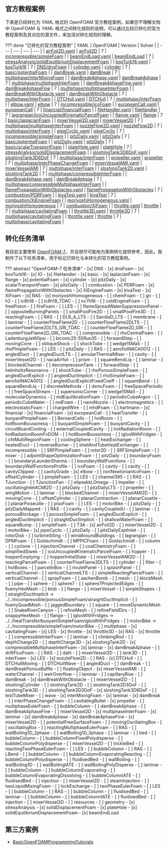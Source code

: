 ## 官方教程案例

下表是已经转化为 YAML 格式的 OpenFOAM 官方教程案例。如果您不理解文档中 OpenFOAM 与 YAML 格式之间转化规则的说明，可以通过比较已转化的官方教程案例及其对应的源文件，来加深对转化规则的理解。

??? done "已转化的官方教程案例"
    | YAML | OpenFOAM | Version | Solver |
    | --- | --- | --- | --- |
    | [airFoil2D.yaml](tutorials/incompressible/simpleFoam/airFoil2D.yaml) | [airFoil2D](https://github.com/OpenFOAM/OpenFOAM-7/tree/master/tutorials/incompressible/simpleFoam/airFoil2D) | 7 | [incompressible/simpleFoam](https://github.com/OpenFOAM/OpenFOAM-7/tree/master/applications/solvers/incompressible/simpleFoam) |
    | [beamEndLoad.yaml](tutorials/stressAnalysis/solidEquilibriumDisplacementFoam/beamEndLoad.yaml) | [beamEndLoad](https://github.com/OpenFOAM/OpenFOAM-7/tree/master/tutorials/stressAnalysis/solidEquilibriumDisplacementFoam/beamEndLoad) | 7 | [stressAnalysis/solidEquilibriumDisplacementFoam](https://github.com/OpenFOAM/OpenFOAM-7/tree/master/applications/solvers/stressAnalysis/solidEquilibriumDisplacementFoam) |
    | [boxTurb16.yaml](tutorials/DNS/dnsFoam/boxTurb16.yaml) | [boxTurb16](https://github.com/OpenFOAM/OpenFOAM-7/tree/master/tutorials/DNS/dnsFoam/boxTurb16) | 7 | [DNS/dnsFoam](https://github.com/OpenFOAM/OpenFOAM-7/tree/master/applications/solvers/DNS/dnsFoam) |
    | [cylinder.yaml](tutorials/basic/potentialFoam/cylinder.yaml) | [cylinder](https://github.com/OpenFOAM/OpenFOAM-7/tree/master/tutorials/basic/potentialFoam/cylinder) | 7 | [basic/potentialFoam](https://github.com/OpenFOAM/OpenFOAM-7/tree/master/applications/solvers/basic/potentialFoam) |
    | [damBreak.yaml](tutorials/multiphase/interMixingFoam/laminar/damBreak.yaml) | [damBreak](https://github.com/OpenFOAM/OpenFOAM-7/tree/master/tutorials/multiphase/interMixingFoam/laminar/damBreak) | 7 | [multiphase/interMixingFoam](https://github.com/OpenFOAM/OpenFOAM-7/tree/master/applications/solvers/multiphase/interFoam/interMixingFoam) |
    | [damBreak4phase.yaml](tutorials/multiphase/multiphaseInterFoam/laminar/damBreak4phase.yaml) | [damBreak4phase](https://github.com/OpenFOAM/OpenFOAM-7/tree/master/tutorials/multiphase/multiphaseInterFoam/laminar/damBreak4phase) | 7 | [multiphase/multiphaseInterFoam](https://github.com/OpenFOAM/OpenFOAM-7/tree/master/applications/solvers/multiphase/multiphaseInterFoam) |
    | [damBreak4phaseFine.yaml](tutorials/multiphase/multiphaseInterFoam/laminar/damBreak4phaseFine.yaml) | [damBreak4phaseFine](https://github.com/OpenFOAM/OpenFOAM-7/tree/master/tutorials/multiphase/multiphaseInterFoam/laminar/damBreak4phaseFine) | 7 | [multiphase/multiphaseInterFoam](https://github.com/OpenFOAM/OpenFOAM-7/tree/master/applications/solvers/multiphase/multiphaseInterFoam) |
    | [damBreakWithObstacle.yaml](tutorials/multiphase/interFoam/laminar/damBreakWithObstacle.yaml) | [damBreakWithObstacle](https://github.com/OpenFOAM/OpenFOAM-7/tree/master/tutorials/multiphase/interFoam/laminar/damBreakWithObstacle) | 7 | [multiphase/interFoam](https://github.com/OpenFOAM/OpenFOAM-7/tree/master/applications/solvers/multiphase/interFoam) |
    | [DTCHull.yaml](tutorials/multiphase/interFoam/RAS/DTCHull.yaml) | [DTCHull](https://github.com/OpenFOAM/OpenFOAM-7/tree/master/tutorials/multiphase/interFoam/RAS/DTCHull) | 7 | [multiphase/interFoam](https://github.com/OpenFOAM/OpenFOAM-7/tree/master/applications/solvers/multiphase/interFoam) |
    | [elbow.yaml](tutorials/incompressible/icoFoam/elbow.yaml) | [elbow](https://github.com/OpenFOAM/OpenFOAM-7/tree/master/tutorials/incompressible/icoFoam/elbow) | 7 | [incompressible/icoFoam](https://github.com/OpenFOAM/OpenFOAM-7/tree/master/applications/solvers/incompressible/icoFoam) |
    | [europeanCall.yaml](tutorials/financial/financialFoam/europeanCall.yaml) | [europeanCall](https://github.com/OpenFOAM/OpenFOAM-7/tree/master/tutorials/financial/financialFoam/europeanCall) | 7 | [financial/financialFoam](https://github.com/OpenFOAM/OpenFOAM-7/tree/master/applications/solvers/financial/financialFoam) |
    | [fileHandler.yaml](tutorials/IO/fileHandler.yaml) | [fileHandler](https://github.com/OpenFOAM/OpenFOAM-7/tree/master/tutorials/IO/fileHandler) | 7 | [lagrangian/icoUncoupledKinematicParcelFoam](https://github.com/OpenFOAM/OpenFOAM-7/tree/master/applications/solvers/lagrangian/icoUncoupledKinematicParcelFoam) |
    | [flange.yaml](tutorials/basic/laplacianFoam/flange.yaml) | [flange](https://github.com/OpenFOAM/OpenFOAM-7/tree/master/tutorials/basic/laplacianFoam/flange) | 7 | [basic/laplacianFoam](https://github.com/OpenFOAM/OpenFOAM-7/tree/master/applications/solvers/basic/laplacianFoam) |
    | [mixerVessel2D.yaml](tutorials/multiphase/multiphaseInterFoam/laminar/mixerVessel2D.yaml) | [mixerVessel2D](https://github.com/OpenFOAM/OpenFOAM-7/tree/master/tutorials/multiphase/multiphaseInterFoam/laminar/mixerVessel2D) | 7 | [multiphase/multiphaseInterFoam](https://github.com/OpenFOAM/OpenFOAM-7/tree/master/applications/solvers/multiphase/multiphaseInterFoam) |
    | [nozzleFlow2D.yaml](tutorials/multiphase/interFoam/LES/nozzleFlow2D.yaml) | [nozzleFlow2D](https://github.com/OpenFOAM/OpenFOAM-7/tree/master/tutorials/multiphase/interFoam/LES/nozzleFlow2D) | 7 | [multiphase/interFoam](https://github.com/OpenFOAM/OpenFOAM-7/tree/master/applications/solvers/multiphase/interFoam) |
    | [pipeCyclic.yaml](tutorials/incompressible/simpleFoam/pipeCyclic.yaml) | [pipeCyclic](https://github.com/OpenFOAM/OpenFOAM-7/tree/master/tutorials/incompressible/simpleFoam/pipeCyclic) | 7 | [incompressible/simpleFoam](https://github.com/OpenFOAM/OpenFOAM-7/tree/master/applications/solvers/incompressible/simpleFoam) |
    | [pitzDaily.yaml](tutorials/basic/potentialFoam/pitzDaily.yaml) | [pitzDaily](https://github.com/OpenFOAM/OpenFOAM-7/tree/master/tutorials/basic/potentialFoam/pitzDaily) | 7 | [basic/potentialFoam](https://github.com/OpenFOAM/OpenFOAM-7/tree/master/applications/solvers/basic/potentialFoam) |
    | [pitzDaily.yaml](tutorials/basic/scalarTransportFoam/pitzDaily.yaml) | [pitzDaily](https://github.com/OpenFOAM/OpenFOAM-7/tree/master/tutorials/basic/scalarTransportFoam/pitzDaily) | 7 | [basic/scalarTransportFoam](https://github.com/OpenFOAM/OpenFOAM-7/tree/master/applications/solvers/basic/scalarTransportFoam) |
    | [plateHole.yaml](tutorials/stressAnalysis/solidDisplacementFoam/plateHole.yaml) | [plateHole](https://github.com/OpenFOAM/OpenFOAM-7/tree/master/tutorials/stressAnalysis/solidDisplacementFoam/plateHole) | 7 | [stressAnalysis/solidDisplacementFoam](https://github.com/OpenFOAM/OpenFOAM-7/tree/master/applications/solvers/stressAnalysis/solidDisplacementFoam) |
    | [sloshingTank3D6DoF.yaml](tutorials/multiphase/interFoam/laminar/sloshingTank3D6DoF.yaml) | [sloshingTank3D6DoF](https://github.com/OpenFOAM/OpenFOAM-7/tree/master/tutorials/multiphase/interFoam/laminar/sloshingTank3D6DoF) | 7 | [multiphase/interFoam](https://github.com/OpenFOAM/OpenFOAM-7/tree/master/applications/solvers/multiphase/interFoam) |
    | [propeller.yaml](tutorials/multiphase/interPhaseChangeFoam/propeller.yaml) | [propeller](https://github.com/OpenFOAM/OpenFOAM-7/tree/master/tutorials/multiphase/interPhaseChangeFoam/propeller) | 7 | [multiphase/interPhaseChangeFoam](https://github.com/OpenFOAM/OpenFOAM-7/tree/master/applications/solvers/multiphase/interPhaseChangeFoam) |
    | [mixerVesselAMI.yaml](tutorials/multiphase/interFoam/RAS/mixerVesselAMI.yaml) | [mixerVesselAMI](https://github.com/OpenFOAM/OpenFOAM-7/tree/master/tutorials/multiphase/interFoam/RAS/mixerVesselAMI) | 7 | [multiphase/interFoam](https://github.com/OpenFOAM/OpenFOAM-7/tree/master/applications/solvers/multiphase/interFoam) |
    | [sloshingTank2D.yaml](tutorials/multiphase/compressibleInterFoam/laminar/sloshingTank2D.yaml) | [sloshingTank2D](https://github.com/OpenFOAM/OpenFOAM-7/tree/master/tutorials/multiphase/compressibleInterFoam/laminar/sloshingTank2D) | 7 | [multiphase/compressibleInterFoam](https://github.com/OpenFOAM/OpenFOAM-7/tree/master/applications/solvers/multiphase/compressibleInterFoam) |
    | [damBreak4phase.yaml](tutorials/multiphase/compressibleMultiphaseInterFoam/laminar/damBreak4phase.yaml) | [damBreak4phase](https://github.com/OpenFOAM/OpenFOAM-7/tree/master/tutorials/multiphase/compressibleMultiphaseInterFoam/laminar/damBreak4phase) | 7 | [multiphase/compressibleMultiphaseInterFoam](https://github.com/OpenFOAM/OpenFOAM-7/tree/master/applications/solvers/multiphase/compressibleMultiphaseInterFoam) |
    | [flamePropagationWithObstacles.yaml](tutorials/combustion/PDRFoam/flamePropagationWithObstacles.yaml) | [flamePropagationWithObstacles](https://github.com/OpenFOAM/OpenFOAM-7/tree/master/tutorials/combustion/PDRFoam/flamePropagationWithObstacles) | 7 | [combustion/PDRFoam](https://github.com/OpenFOAM/OpenFOAM-7/tree/master/applications/solvers/combustion/PDRFoam) |
    | [kivaTest.yaml](tutorials/combustion/XiEngineFoam/kivaTest.yaml) | [kivaTest](https://github.com/OpenFOAM/OpenFOAM-7/tree/master/tutorials/combustion/XiEngineFoam/kivaTest) | 7 | [combustion/XiEngineFoam](https://github.com/OpenFOAM/OpenFOAM-7/tree/master/applications/solvers/combustion/XiFoam/XiEngineFoam) |
    | [moriyoshiHomogeneous.yaml](tutorials/combustion/XiFoam/RAS/moriyoshiHomogeneous.yaml) | [moriyoshiHomogeneous](https://github.com/OpenFOAM/OpenFOAM-7/tree/master/tutorials/combustion/XiFoam/RAS/moriyoshiHomogeneous) | 7 | [combustion/XiFoam](https://github.com/OpenFOAM/OpenFOAM-7/tree/master/applications/solvers/combustion/XiFoam) |
    | [throttle.yaml](tutorials/multiphase/cavitatingFoam/LES/throttle.yaml) | [throttle](https://github.com/OpenFOAM/OpenFOAM-7/tree/master/tutorials/multiphase/cavitatingFoam/LES/throttle) | 7 | [multiphase/cavitatingFoam](https://github.com/OpenFOAM/OpenFOAM-7/tree/master/applications/solvers/multiphase/cavitatingFoam) |
    | [throttle3D.yaml](tutorials/multiphase/cavitatingFoam/LES/throttle3D.yaml) | [throttle3D](https://github.com/OpenFOAM/OpenFOAM-7/tree/master/tutorials/multiphase/cavitatingFoam/LES/throttle3D) | 7 | [multiphase/cavitatingFoam](https://github.com/OpenFOAM/OpenFOAM-7/tree/master/applications/solvers/multiphase/cavitatingFoam) |
    | [throttle.yaml](tutorials/multiphase/cavitatingFoam/RAS/throttle.yaml) | [throttle](https://github.com/OpenFOAM/OpenFOAM-7/tree/master/tutorials/multiphase/cavitatingFoam/RAS/throttle) | 7 | [multiphase/cavitatingFoam](https://github.com/OpenFOAM/OpenFOAM-7/tree/master/applications/solvers/multiphase/cavitatingFoam) |


## 转化任务清单

我目前主要使用 [OpenFOAM-7](https://github.com/OpenFOAM/OpenFOAM-7)，并且想尽可能地为案例转化提供参考，因此，我制作了以下任务清单，用于标记已转化与未转化的官方教程案例。

??? abstract "OpenFOAM-7 任务清单"
    - [x] DNS
        - [x] dnsFoam
            - [x] boxTurb16
    - [x] IO
        - [x] fileHandler
    - [x] basic
        - [x] laplacianFoam
            - [x] flange
        - [x] potentialFoam
            - [x] cylinder
            - [x] pitzDaily
        - [x] scalarTransportFoam
            - [x] pitzDaily
    - [ ] combustion
        - [x] PDRFoam
            - [x] flamePropagationWithObstacles
        - [x] XiEngineFoam
            - [x] kivaTest
        - [x] XiFoam
            - [x] RAS
                - [x] moriyoshiHomogeneous
        - [ ] chemFoam
            - [ ] gri
            - [ ] h2
            - [ ] ic8h18
            - [ ] ic8h18_TDAC
            - [ ] nc7h16
        - [ ] coldEngineFoam
            - [ ] freePiston
        - [ ] fireFoam
            - [ ] LES
                - [ ] flameSpreadWaterSuppressionPanel
                - [ ] oppositeBurningPanels
                - [ ] smallPoolFire2D
                - [ ] smallPoolFire3D
        - [ ] reactingFoam
            - [ ] RAS
                - [ ] DLR_A_LTS
                - [ ] SandiaD_LTS
                - [ ] membrane
            - [ ] laminar
                - [ ] counterFlowFlame2D
                - [ ] counterFlowFlame2DLTS
                - [ ] counterFlowFlame2DLTS_GRI_TDAC
                - [ ] counterFlowFlame2D_GRI
                - [ ] counterFlowFlame2D_GRI_TDAC
    - [ ] compressible
        - [ ] rhoCentralFoam
            - [ ] LadenburgJet60psi
            - [ ] biconic25-55Run35
            - [ ] forwardStep
            - [ ] movingCone
            - [ ] obliqueShock
            - [ ] shockTube
            - [ ] wedge15Ma5
        - [ ] rhoPimpleFoam
            - [ ] LES
                - [ ] pitzDaily
            - [ ] RAS
                - [ ] aerofoilNACA0012
                - [ ] angledDuct
                - [ ] angledDuctLTS
                - [ ] annularThermalMixer
                - [ ] cavity
                - [ ] mixerVessel2D
                - [ ] nacaAirfoil
                - [ ] prism
                - [ ] squareBendLiq
            - [ ] laminar
                - [ ] blockedChannel
                - [ ] decompressionTank
                - [ ] forwardStep
                - [ ] helmholtzResonance
                - [ ] shockTube
        - [ ] rhoPorousSimpleFoam
            - [ ] angledDuctExplicit
            - [ ] angledDuctImplicit
        - [ ] rhoSimpleFoam
            - [ ] aerofoilNACA0012
            - [ ] angledDuctExplicitFixedCoeff
            - [ ] squareBend
            - [ ] squareBendLiq
    - [ ] discreteMethods
        - [ ] dsmcFoam
            - [ ] freeSpacePeriodic
            - [ ] freeSpaceStream
            - [ ] supersonicCorner
            - [ ] wedge15Ma5
        - [ ] molecularDynamics
            - [ ] mdEquilibrationFoam
                - [ ] periodicCubeArgon
                - [ ] periodicCubeWater
            - [ ] mdFoam
                - [ ] nanoNozzle
    - [ ] electromagnetics
        - [ ] electrostaticFoam
            - [ ] chargedWire
        - [ ] mhdFoam
            - [ ] hartmann
    - [x] financial
        - [x] financialFoam
            - [x] europeanCall
    - [ ] heatTransfer
        - [ ] buoyantPimpleFoam
            - [ ] BernardCells
            - [ ] hotRoom
            - [ ] hotRoomBoussinesq
        - [ ] buoyantSimpleFoam
            - [ ] buoyantCavity
            - [ ] circuitBoardCooling
            - [ ] externalCoupledCavity
            - [ ] hotRadiationRoom
            - [ ] hotRadiationRoomFvDOM
            - [ ] hotRoomBoussinesq
            - [ ] iglooWithFridges
        - [ ] chtMultiRegionFoam
            - [ ] coolingSphere
            - [ ] heatExchanger
            - [ ] heatedDuct
            - [ ] reverseBurner
            - [ ] shellAndTubeHeatExchanger
    - [ ] incompressible
        - [ ] SRFPimpleFoam
            - [ ] rotor2D
        - [ ] SRFSimpleFoam
            - [ ] mixer
        - [ ] adjointShapeOptimizationFoam
            - [ ] pitzDaily
        - [ ] boundaryFoam
            - [ ] boundaryLaunderSharma
            - [ ] boundaryWallFunctions
            - [ ] boundaryWallFunctionsProfile
        - [ ] icoFoam
            - [ ] cavity
                - [ ] cavity
                - [ ] cavityClipped
                - [ ] cavityGrade
            - [x] elbow
        - [ ] nonNewtonianIcoFoam
            - [ ] offsetCylinder
        - [ ] pimpleFoam
            - [ ] LES
                - [ ] channel395
            - [ ] RAS
                - [ ] TJunction
                - [ ] TJunctionFan
                - [ ] elipsekkLOmega
                - [ ] impeller
                - [ ] oscillatingInletACMI2D
                - [ ] pitzDaily
                - [ ] pitzDailyLTS
                - [ ] propeller
                - [ ] wingMotion
            - [ ] laminar
                - [ ] blockedChannel
                - [ ] mixerVesselAMI2D
                - [ ] movingCone
                - [ ] offsetCylinder
                - [ ] planarContraction
                - [ ] planarCouette
                - [ ] planarPoiseuille
        - [ ] pisoFoam
            - [ ] LES
                - [ ] motorBike
                - [ ] pitzDaily
                - [ ] pitzDailyMapped
            - [ ] RAS
                - [ ] cavity
                - [ ] cavityCoupledU
            - [ ] laminar
                - [ ] porousBlockage
        - [ ] porousSimpleFoam
            - [ ] angledDuctExplicit
            - [ ] angledDuctImplicit
            - [ ] straightDuctImplicit
        - [ ] shallowWaterFoam
            - [ ] squareBump
        - [ ] simpleFoam
            - [ ] T3A
            - [x] airFoil2D
            - [ ] mixerVessel2D
            - [ ] motorBike
            - [x] pipeCyclic
            - [ ] pitzDaily
            - [ ] pitzDailyExptInlet
            - [ ] rotorDisk
            - [ ] turbineSiting
            - [ ] windAroundBuildings
    - [ ] lagrangian
        - [ ] DPMFoam
            - [ ] Goldschmidt
        - [ ] MPPICFoam
            - [ ] Goldschmidt
            - [ ] column
            - [ ] cyclone
            - [ ] injectionChannel
        - [ ] coalChemistryFoam
            - [ ] simplifiedSiwek
        - [ ] icoUncoupledKinematicParcelFoam
            - [ ] hopper
                - [ ] hopperEmptying
                - [ ] hopperInitialState
            - [ ] mixerVesselAMI2D
        - [ ] reactingParcelFoam
            - [ ] counterFlowFlame2DLTS
            - [ ] cylinder
            - [ ] filter
            - [ ] hotBoxes
            - [ ] parcelInBox
            - [ ] rivuletPanel
            - [ ] splashPanel
            - [ ] verticalChannel
            - [ ] verticalChannelLTS
        - [ ] simpleReactingParcelFoam
            - [ ] verticalChannel
        - [ ] sprayFoam
            - [ ] aachenBomb
    - [ ] mesh
        - [ ] blockMesh
            - [ ] pipe
            - [ ] sphere
            - [ ] sphere7
            - [ ] sphere7ProjectedEdges
        - [ ] foamyHexMesh
            - [ ] blob
            - [ ] flange
            - [ ] mixerVessel
            - [ ] simpleShapes
            - [ ] straightDuctImplicit → ../../incompressible/porousSimpleFoam/straightDuctImplicit
        - [ ] foamyQuadMesh
            - [ ] jaggedBoundary
            - [ ] square
        - [ ] moveDynamicMesh
            - [ ] SnakeRiverCanyon
        - [ ] refineMesh
            - [ ] refineFieldDirs
        - [ ] snappyHexMesh
            - [ ] flange
            - [ ] iglooWithFridges → ../../heatTransfer/buoyantSimpleFoam/iglooWithFridges
            - [ ] motorBike → ../../incompressible/simpleFoam/motorBike
    - [ ] multiphase
        - [x] cavitatingFoam
            - [x] LES
                - [x] throttle
                - [x] throttle3D
            - [x] RAS
                - [x] throttle
        - [ ] compressibleInterFoam
            - [ ] laminar
                - [ ] climbingRod
                - [ ] depthCharge2D
                - [ ] depthCharge3D
                - [x] sloshingTank2D
        - [x] compressibleMultiphaseInterFoam
            - [x] laminar
                - [x] damBreak4phase
        - [ ] driftFluxFoam
            - [ ] RAS
                - [ ] dahl
                - [ ] mixerVessel2D
                - [ ] tank3D
        - [ ] interFoam
            - [x] LES
                - [x] nozzleFlow2D
            - [ ] RAS
                - [x] DTCHull
                - [ ] DTCHullMoving
                - [ ] DTCHullWave
                - [ ] angledDuct
                - [ ] damBreak
                - [ ] damBreakPorousBaffle
                - [ ] floatingObject
                - [x] mixerVesselAMI
                - [ ] waterChannel
                - [ ] weirOverflow
            - [ ] laminar
                - [ ] capillaryRise
                - [ ] damBreak
                - [x] damBreakWithObstacle
                - [ ] mixerVessel2D
                - [ ] sloshingCylinder
                - [ ] sloshingTank2D
                - [ ] sloshingTank2D3DoF
                - [ ] sloshingTank3D
                - [ ] sloshingTank3D3DoF
                - [x] sloshingTank3D6DoF
                - [ ] testTubeMixer
                - [ ] wave
        - [x] interMixingFoam
            - [x] laminar
                - [x] damBreak
        - [ ] interPhaseChangeFoam
            - [ ] cavitatingBullet
            - [x] propeller
        - [ ] multiphaseEulerFoam
            - [ ] bubbleColumn
            - [ ] damBreak4phase
            - [ ] damBreak4phaseFine
            - [ ] mixerVessel2D
        - [x] multiphaseInterFoam
            - [x] laminar
                - [x] damBreak4phase
                - [x] damBreak4phaseFine
                - [x] mixerVessel2D
        - [ ] potentialFreeSurfaceFoam
            - [ ] movingOscillatingBox
            - [ ] oscillatingBox
        - [ ] reactingMultiphaseEulerFoam
            - [ ] RAS
                - [ ] wallBoiling1D_2phase
                - [ ] wallBoiling1D_3phase
            - [ ] laminar
                - [ ] bed
                - [ ] bubbleColumn
                - [ ] bubbleColumnFixedPolydisperse
                - [ ] bubbleColumnPolydisperse
                - [ ] mixerVessel2D
                - [ ] trickleBed
        - [ ] reactingTwoPhaseEulerFoam
            - [ ] LES
                - [ ] bubbleColumn
            - [ ] RAS
                - [ ] LBend
                - [ ] bubbleColumn
                - [ ] bubbleColumnEvaporatingReacting
                - [ ] bubbleColumnPolydisperse
                - [ ] fluidisedBed
                - [ ] wallBoiling
                - [ ] wallBoiling1D
                - [ ] wallBoilingIATE
                - [ ] wallBoilingPolyDisperse
            - [ ] laminar
                - [ ] bubbleColumn
                - [ ] bubbleColumnEvaporating
                - [ ] bubbleColumnEvaporatingDissolving
                - [ ] bubbleColumnIATE
                - [ ] fluidisedBed
                - [ ] injection
                - [ ] mixerVessel2D
                - [ ] steamInjection
        - [ ] twoLiquidMixingFoam
            - [ ] lockExchange
        - [ ] twoPhaseEulerFoam
            - [ ] LES
                - [ ] bubbleColumn
            - [ ] RAS
                - [ ] bubbleColumn
                - [ ] fluidisedBed
            - [ ] laminar
                - [ ] bubbleColumn
                - [ ] bubbleColumnIATE
                - [ ] fluidisedBed
                - [ ] injection
                - [ ] mixerVessel2D
    - [ ] resources
        - [ ] geometry
    - [x] stressAnalysis
        - [x] solidDisplacementFoam
            - [x] plateHole
        - [x] solidEquilibriumDisplacementFoam
            - [x] beamEndLoad


## 第三方案例
- [BasicOpenFOAMProgrammingTutorials](https://github.com/iydon/of.yaml/tree/main/third_party/BasicOpenFOAMProgrammingTutorials)
